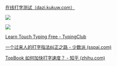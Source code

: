 [在线打字测试（dazi.kukuw.com）](https://dazi.kukuw.com/)

![](https://cdn.jsdelivr.net/gh/henrywu97/FigBed@master/2021/20210904225828.png)

![](https://cdn.jsdelivr.net/gh/henrywu97/FigBed@master/2021/EnglishTypingSpeedBeforeTraining.png)

[Learn Touch Typing Free - TypingClub](https://www.typingclub.com/)



[一个过来人的打字指法纠正之路 - 少数派 (sspai.com)](https://sspai.com/post/45721)

[TopBook 如何加快打字速度？ - 知乎 (zhihu.com)](https://www.zhihu.com/question/20571315)